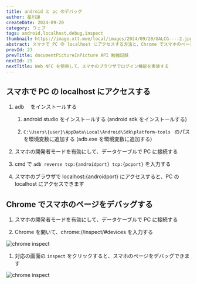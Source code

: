 ```yaml
---
title: android と pc のデバッグ
author: 星川漣
createDate: 2024-09-20
category: ウェブ
tags: android,localhost,debug,inspect
thumbnail: https://image.xtt.moe/local/images/2024/09/20/GALCG----2.jpg
abstract: スマホで PC の localhost にアクセスする方法と、Chrome でスマホのページをデバッグする方法を紹介します
prevId: 23
prevTitle: documentPictureInPicture API 勉強記録
nextId: 25
nextTitle: Web NFC を使用して、スマホのブラウザでログイン機能を実装する
---
```


## スマホで PC の localhost にアクセスする

1. adb 　をインストールする

    1. android studio をインストールする (android sdk をインストールする)

    2. `C:\Users\{user}\AppData\Local\Android\Sdk\platform-tools ` のパスを環境変数に追加する (adb.exe を環境変数に追加する)

2. スマホの開発者モードを有効にして、データケーブルで PC に接続する

3. cmd で `adb reverse tcp:{androidport} tcp:{pcport}` を入力する

4. スマホのブラウザで localhost:{androidport} にアクセスすると、PC の localhost にアクセスできます

## Chrome でスマホのページをデバッグする

1. スマホの開発者モードを有効にして、データケーブルで PC に接続する

2. Chrome を開いて、chrome://inspect/#devices を入力する

![chrome inspect](https://image.xtt.moe/local/images/2024/09/20/image.png)

1. 対応の画面の `inspect` をクリックすると、スマホのページをデバッグできます

![chrome inspect](https://image.xtt.moe/local/images/2024/09/20/imageb5c4f040c1ee38cf.png)

